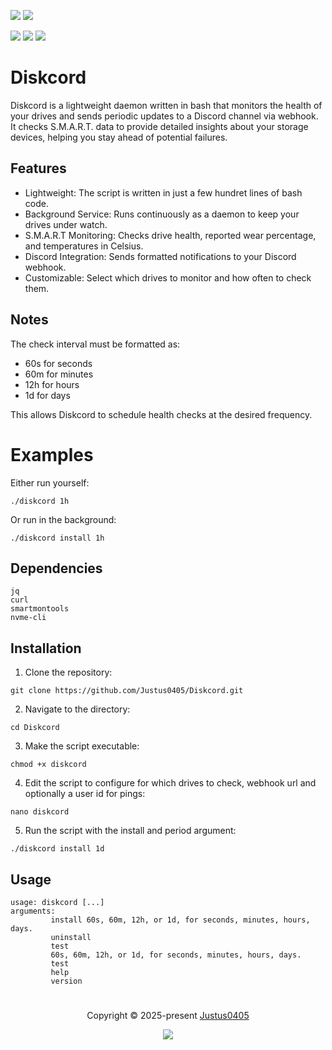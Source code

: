 <p align="left">
    <!-- Discord Badge -->
    <a href="https://discord.justus0405.com/"><img src="https://img.shields.io/discord/1370519315400495234?logo=Discord&colorA=1e1e2e&colorB=a6e3a1&style=for-the-badge"></a>
    <!-- Version Badge -->
    <a href="https://github.com/Justus0405/Diskcord/blob/main/diskcord"><img src="https://img.shields.io/badge/Version-1.0-blue?colorA=1e1e2e&colorB=cdd6f4&style=for-the-badge"></a>
</p>

<p align="left">
    <!-- Stars Badge -->
	<a href="https://github.com/Justus0405/Diskcord/stargazers"><img src="https://img.shields.io/github/stars/Justus0405/Diskcord?colorA=1e1e2e&colorB=b7bdf8&style=for-the-badge"></a>
    <!-- Issues Badge -->
	<a href="https://github.com/Justus0405/Diskcord/issues"><img src="https://img.shields.io/github/issues/Justus0405/Diskcord?colorA=1e1e2e&colorB=f5a97f&style=for-the-badge"></a>
    <!-- Contributors Badge -->
	<a href="https://github.com/Justus0405/Diskcord/contributors"><img src="https://img.shields.io/github/contributors/Justus0405/Diskcord?colorA=1e1e2e&colorB=a6da95&style=for-the-badge"></a>
</p>

# Diskcord

Diskcord is a lightweight daemon written in bash that monitors the health of your drives and sends periodic updates to a Discord channel via webhook. It checks S.M.A.R.T. data to provide detailed insights about your storage devices, helping you stay ahead of potential failures.

## Features

- Lightweight: The script is written in just a few hundret lines of bash code.
- Background Service: Runs continuously as a daemon to keep your drives under watch.
- S.M.A.R.T Monitoring: Checks drive health, reported wear percentage, and temperatures in Celsius.
- Discord Integration: Sends formatted notifications to your Discord webhook.
- Customizable: Select which drives to monitor and how often to check them.

## Notes

The check interval must be formatted as:

- 60s for seconds
- 60m for minutes
- 12h for hours
- 1d for days

This allows Diskcord to schedule health checks at the desired frequency.

# Examples

Either run yourself:

```shell
./diskcord 1h
```

Or run in the background:

```shell
./diskcord install 1h
```

## Dependencies

```plaintext
jq
curl
smartmontools
nvme-cli
```

## Installation

1. Clone the repository:

```shell
git clone https://github.com/Justus0405/Diskcord.git
```

2. Navigate to the directory:

```shell
cd Diskcord
```

3. Make the script executable:

```shell
chmod +x diskcord
```

4. Edit the script to configure for which drives to check, webhook url and optionally a user id for pings:

```shell
nano diskcord
```

5. Run the script with the install and period argument:

```shell
./diskcord install 1d
```

## Usage

```plaintext
usage: diskcord [...]
arguments:
         install 60s, 60m, 12h, or 1d, for seconds, minutes, hours, days.
         uninstall
         test
         60s, 60m, 12h, or 1d, for seconds, minutes, hours, days.
         test
         help
         version
```

#

<p align="center">
	Copyright &copy; 2025-present <a href="https://github.com/Justus0405" target="_blank">Justus0405</a>
</p>

<p align="center">
	<a href="https://github.com/Justus0405/Diskcord/blob/main/LICENSE"><img src="https://img.shields.io/github/license/Justus0405/Diskcord?logo=Github&colorA=1e1e2e&colorB=cba6f7&style=for-the-badge"></a>
</p>
